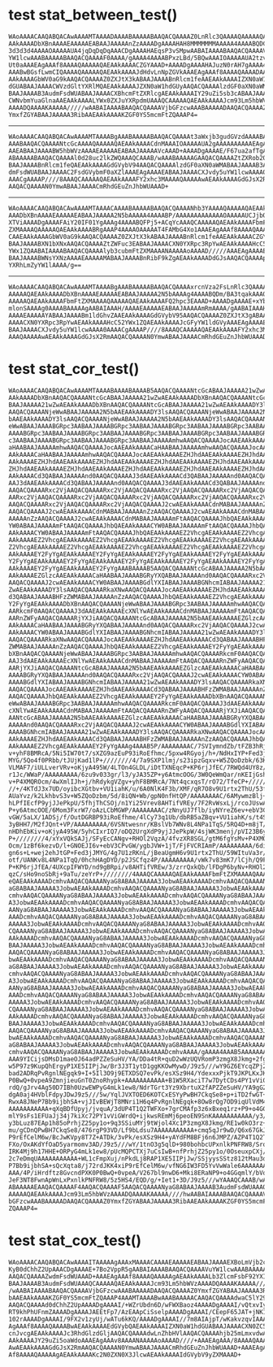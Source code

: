 # test stat_between_test()

    WAoAAAACAAQABQACAwAAAAMTAAAADAAAABAAAAABAAQACQAAAAZ0LnRlc3QAAAAQAAAAAQAE
    AAkAAAADbXBnAAAAEAAAAAEABAAJAAAAAnZzAAAADgAAAAHAH8MMMMMMMAAAAA4AAAABQDCd
    3d3d3d4AAAAOAAAAAUA4jqDqDqDqAAACDgAAAAHAEqsP3vSMpwAABAIAAAABAAQACQAAAAVu
    YW1lcwAAABAAAAABAAQACQAAAAF0AAAA/gAAAA4AAAABPxzLBd/5BQwAAAIOAAAAAUA2tzvz
    Ut0aAAAEAgAAAf8AAAAQAAAAAQAEAAkAAAACZGYAAAD+AAAADgAAAAHAJuzN0rAH7gAAAA4A
    AAABwBGsfLwmCIQAAAAQAAAAAQAEAAkAAAAJdHdvLnNpZGVkAAAEAgAAAf8AAAAQAAAADAAE
    AAkAAAAGbWV0aG9kAAQACQAAAAZ0ZXJtX3kABAAJAAAABnRlcm1feAAEAAkAAAAIZXN0aW1h
    dGUABAAJAAAACWVzdGltYXRlMQAEAAkAAAAJZXN0aW1hdGUyAAQACQAAAAlzdGF0aXN0aWMA
    BAAJAAAAB3AudmFsdWUABAAJAAAACXBhcmFtZXRlcgAEAAkAAAAIY29uZi5sb3cABAAJAAAA
    CWNvbmYuaGlnaAAEAAkAAAALYWx0ZXJuYXRpdmUAAAQCAAAAAQAEAAkAAAAJcm93Lm5hbWVz
    AAAADQAAAAKAAAAA/////wAABAIAAAABAAQACQAAAAVjbGFzcwAAABAAAAADAAQACQAAAAZ0
    YmxfZGYABAAJAAAAA3RibAAEAAkAAAAKZGF0YS5mcmFtZQAAAP4=

---

    WAoAAAACAAQABQACAwAAAAMTAAAABgAAABAAAAABAAQACQAAAAt3aWxjb3gudGVzdAAAABAA
    AAABAAQACQAAAANtcGcAAAAQAAAAAQAEAAkAAAACdnMAAAIOAAAAAUA2gAAAAAAAAAAEAgAA
    AAEABAAJAAAABW5hbWVzAAAAEAAAAAEABAAJAAAAAVcAAAD+AAAADgAAAAE/F67ua2afTgAA
    ABAAAAABAAQACQAAAAl0d28uc2lkZWQAAAQCAAAB/wAAABAAAAAGAAQACQAAAAZtZXRob2QA
    BAAJAAAABnRlcm1feQAEAAkAAAAGdGVybV94AAQACQAAAAlzdGF0aXN0aWMABAAJAAAAB3Au
    dmFsdWUABAAJAAAAC2FsdGVybmF0aXZlAAAEAgAAAAEABAAJAAAACXJvdy5uYW1lcwAAAA0A
    AAACgAAAAP////8AAAQCAAAAAQAEAAkAAAAFY2xhc3MAAAAQAAAAAwAEAAkAAAAGdGJsX2Rm
    AAQACQAAAAN0YmwABAAJAAAACmRhdGEuZnJhbWUAAAD+

---

    WAoAAAACAAQABQACAwAAAAMTAAAACAAAABAAAAABAAQACQAAAANhb3YAAAAQAAAAAQAEAAkA
    AAADbXBnAAAAEAAAAAEABAAJAAAAA2N5bAAAAA4AAAABP/AAAAAAAAAAAAAOAAAAAUCJjbQg
    XTViAAAADgAAAAFAiY20IF01YgAAAg4AAAABQFPj5+ACqYcAAAQCAAAAAQAEAAkAAAAFbmFt
    ZXMAAAAQAAAAAQAEAAkAAAABRgAAAP4AAAAOAAAAAT4FAMbG4Xo1AAAEAgAAAf8AAAAQAAAA
    CAAEAAkAAAAGbWV0aG9kAAQACQAAAAZ0ZXJtX3kABAAJAAAABnRlcm1feAAEAAkAAAACZGYA
    BAAJAAAABXN1bXNxAAQACQAAAAZtZWFuc3EABAAJAAAACXN0YXRpc3RpYwAEAAkAAAAHcC52
    YWx1ZQAABAIAAAABAAQACQAAAAlyb3cubmFtZXMAAAANAAAAAoAAAAD/////AAAEAgAAAAEA
    BAAJAAAABWNsYXNzAAAAEAAAAAMABAAJAAAABnRibF9kZgAEAAkAAAADdGJsAAQACQAAAApk
    YXRhLmZyYW1lAAAA/g==

---

    WAoAAAACAAQABQACAwAAAAMTAAAABgAAABAAAAABAAQACQAAAAxrcnVza2FsLnRlc3QAAAAQ
    AAAAAQAEAAkAAAADbXBnAAAAEAAAAAEABAAJAAAAA2N5bAAAAg4AAAABQDm/BA3tqakAAAQC
    AAAAAQAEAAkAAAAFbmFtZXMAAAAQAAAAAQAEAAkAAAAFQ2hpc3EAAAD+AAAADgAAAAE+xYbo
    mlonSAAAAg0AAAABAAAAAgAABAIAAAH/AAAAEAAAAAEABAAJAAAAAmRmAAAA/gAABAIAAAH/
    AAAAEAAAAAYABAAJAAAABm1ldGhvZAAEAAkAAAAGdGVybV95AAQACQAAAAZ0ZXJtX3gABAAJ
    AAAACXN0YXRpc3RpYwAEAAkAAAAHcC52YWx1ZQAEAAkAAAAJcGFyYW1ldGVyAAAEAgAAAAEA
    BAAJAAAACXJvdy5uYW1lcwAAAA0AAAACgAAAAP////8AAAQCAAAAAQAEAAkAAAAFY2xhc3MA
    AAAQAAAAAwAEAAkAAAAGdGJsX2RmAAQACQAAAAN0YmwABAAJAAAACmRhdGEuZnJhbWUAAAD+
    

# test stat_cor_test()

    WAoAAAACAAQABQACAwAAAAMTAAAABAAAABAAAAB5AAQACQAAAANtcGcABAAJAAAAA21wZwAE
    AAkAAAADbXBnAAQACQAAAANtcGcABAAJAAAAA21wZwAEAAkAAAADbXBnAAQACQAAAANtcGcA
    BAAJAAAAA21wZwAEAAkAAAADbXBnAAQACQAAAANtcGcABAAJAAAAA21wZwAEAAkAAAADY3ls
    AAQACQAAAANjeWwABAAJAAAAA2N5bAAEAAkAAAADY3lsAAQACQAAAANjeWwABAAJAAAAA2N5
    bAAEAAkAAAADY3lsAAQACQAAAANjeWwABAAJAAAAA2N5bAAEAAkAAAADY3lsAAQACQAAAANj
    eWwABAAJAAAABGRpc3AABAAJAAAABGRpc3AABAAJAAAABGRpc3AABAAJAAAABGRpc3AABAAJ
    AAAABGRpc3AABAAJAAAABGRpc3AABAAJAAAABGRpc3AABAAJAAAABGRpc3AABAAJAAAABGRp
    c3AABAAJAAAABGRpc3AABAAJAAAABGRpc3AABAAJAAAAAmhwAAQACQAAAAJocAAEAAkAAAAC
    aHAABAAJAAAAAmhwAAQACQAAAAJocAAEAAkAAAACaHAABAAJAAAAAmhwAAQACQAAAAJocAAE
    AAkAAAACaHAABAAJAAAAAmhwAAQACQAAAAJocAAEAAkAAAAEZHJhdAAEAAkAAAAEZHJhdAAE
    AAkAAAAEZHJhdAAEAAkAAAAEZHJhdAAEAAkAAAAEZHJhdAAEAAkAAAAEZHJhdAAEAAkAAAAE
    ZHJhdAAEAAkAAAAEZHJhdAAEAAkAAAAEZHJhdAAEAAkAAAAEZHJhdAAEAAkAAAAEZHJhdAAE
    AAkAAAACd3QABAAJAAAAAnd0AAQACQAAAAJ3dAAEAAkAAAACd3QABAAJAAAAAnd0AAQACQAA
    AAJ3dAAEAAkAAAACd3QABAAJAAAAAnd0AAQACQAAAAJ3dAAEAAkAAAACd3QABAAJAAAAAnd0
    AAQACQAAAARxc2VjAAQACQAAAARxc2VjAAQACQAAAARxc2VjAAQACQAAAARxc2VjAAQACQAA
    AARxc2VjAAQACQAAAARxc2VjAAQACQAAAARxc2VjAAQACQAAAARxc2VjAAQACQAAAARxc2Vj
    AAQACQAAAARxc2VjAAQACQAAAARxc2VjAAQACQAAAAJ2cwAEAAkAAAACdnMABAAJAAAAAnZz
    AAQACQAAAAJ2cwAEAAkAAAACdnMABAAJAAAAAnZzAAQACQAAAAJ2cwAEAAkAAAACdnMABAAJ
    AAAAAnZzAAQACQAAAAJ2cwAEAAkAAAACdnMABAAJAAAAAmFtAAQACQAAAAJhbQAEAAkAAAAC
    YW0ABAAJAAAAAmFtAAQACQAAAAJhbQAEAAkAAAACYW0ABAAJAAAAAmFtAAQACQAAAAJhbQAE
    AAkAAAACYW0ABAAJAAAAAmFtAAQACQAAAAJhbQAEAAkAAAAEZ2VhcgAEAAkAAAAEZ2VhcgAE
    AAkAAAAEZ2VhcgAEAAkAAAAEZ2VhcgAEAAkAAAAEZ2VhcgAEAAkAAAAEZ2VhcgAEAAkAAAAE
    Z2VhcgAEAAkAAAAEZ2VhcgAEAAkAAAAEZ2VhcgAEAAkAAAAEZ2VhcgAEAAkAAAAEZ2VhcgAE
    AAkAAAAEY2FyYgAEAAkAAAAEY2FyYgAEAAkAAAAEY2FyYgAEAAkAAAAEY2FyYgAEAAkAAAAE
    Y2FyYgAEAAkAAAAEY2FyYgAEAAkAAAAEY2FyYgAEAAkAAAAEY2FyYgAEAAkAAAAEY2FyYgAE
    AAkAAAAEY2FyYgAEAAkAAAAEY2FyYgAAABAAAAB5AAQACQAAAANtcGcABAAJAAAAA2N5bAAE
    AAkAAAAEZGlzcAAEAAkAAAACaHAABAAJAAAABGRyYXQABAAJAAAAAnd0AAQACQAAAARxc2Vj
    AAQACQAAAAJ2cwAEAAkAAAACYW0ABAAJAAAABGdlYXIABAAJAAAABGNhcmIABAAJAAAAA21w
    ZwAEAAkAAAADY3lsAAQACQAAAARkaXNwAAQACQAAAAJocAAEAAkAAAAEZHJhdAAEAAkAAAAC
    d3QABAAJAAAABHFzZWMABAAJAAAAAnZzAAQACQAAAAJhbQAEAAkAAAAEZ2VhcgAEAAkAAAAE
    Y2FyYgAEAAkAAAADbXBnAAQACQAAAANjeWwABAAJAAAABGRpc3AABAAJAAAAAmhwAAQACQAA
    AARkcmF0AAQACQAAAAJ3dAAEAAkAAAAEcXNlYwAEAAkAAAACdnMABAAJAAAAAmFtAAQACQAA
    AARnZWFyAAQACQAAAARjYXJiAAQACQAAAANtcGcABAAJAAAAA2N5bAAEAAkAAAAEZGlzcAAE
    AAkAAAACaHAABAAJAAAABGRyYXQABAAJAAAAAnd0AAQACQAAAARxc2VjAAQACQAAAAJ2cwAE
    AAkAAAACYW0ABAAJAAAABGdlYXIABAAJAAAABGNhcmIABAAJAAAAA21wZwAEAAkAAAADY3ls
    AAQACQAAAARkaXNwAAQACQAAAAJocAAEAAkAAAAEZHJhdAAEAAkAAAACd3QABAAJAAAABHFz
    ZWMABAAJAAAAAnZzAAQACQAAAAJhbQAEAAkAAAAEZ2VhcgAEAAkAAAAEY2FyYgAEAAkAAAAD
    bXBnAAQACQAAAANjeWwABAAJAAAABGRpc3AABAAJAAAAAmhwAAQACQAAAARkcmF0AAQACQAA
    AAJ3dAAEAAkAAAAEcXNlYwAEAAkAAAACdnMABAAJAAAAAmFtAAQACQAAAARnZWFyAAQACQAA
    AARjYXJiAAQACQAAAANtcGcABAAJAAAAA2N5bAAEAAkAAAAEZGlzcAAEAAkAAAACaHAABAAJ
    AAAABGRyYXQABAAJAAAAAnd0AAQACQAAAARxc2VjAAQACQAAAAJ2cwAEAAkAAAACYW0ABAAJ
    AAAABGdlYXIABAAJAAAABGNhcmIABAAJAAAAA21wZwAEAAkAAAADY3lsAAQACQAAAARkaXNw
    AAQACQAAAAJocAAEAAkAAAAEZHJhdAAEAAkAAAACd3QABAAJAAAABHFzZWMABAAJAAAAAnZz
    AAQACQAAAAJhbQAEAAkAAAAEZ2VhcgAEAAkAAAAEY2FyYgAEAAkAAAADbXBnAAQACQAAAANj
    eWwABAAJAAAABGRpc3AABAAJAAAAAmhwAAQACQAAAARkcmF0AAQACQAAAAJ3dAAEAAkAAAAE
    cXNlYwAEAAkAAAACdnMABAAJAAAAAmFtAAQACQAAAARnZWFyAAQACQAAAARjYXJiAAQACQAA
    AANtcGcABAAJAAAAA2N5bAAEAAkAAAAEZGlzcAAEAAkAAAACaHAABAAJAAAABGRyYXQABAAJ
    AAAAAnd0AAQACQAAAARxc2VjAAQACQAAAAJ2cwAEAAkAAAACYW0ABAAJAAAABGdlYXIABAAJ
    AAAABGNhcmIABAAJAAAAA21wZwAEAAkAAAADY3lsAAQACQAAAARkaXNwAAQACQAAAAJocAAE
    AAkAAAAEZHJhdAAEAAkAAAACd3QABAAJAAAABHFzZWMABAAJAAAAAnZzAAQACQAAAAJhbQAE
    AAkAAAAEZ2VhcgAEAAkAAAAEY2FyYgAAAg4AAAB5P/AAAAAAAAC/7SVIymndZb/tFZB3hRjz
    v+yhF8BMRcA/5Ni5IW70t7/sXZG9azEuP93iRoEfhmc/5pxw4RGyoj/h+/NdHxIYP+Fed3jJ
    MYG/5Qo4f0PRbb/tJUjKad1lP+////////4/7a9SXP1lmj/s23ipzGqxv+W5ZQoDzbk/63KC
    VLMAF7/iULLverVRv+oKjyA495W/4LTOn4GLDL/iDtTXNEqcP+KP6rjJfEC/7RWQd4UY8z/t
    r1Jc/WWaP/AAAAAAAAA/6zu9v033gr/l3/yJA35ZP+y6AtmcOOG/3W0QeWmQar/nKEIjGshD
    v+P4XMQROcm/4wXmlIJh+j/hRdykgVZgv+yhF8BMRcA/7Nt4qcxqsT/rO72/TfeCP+//////
    //+/4KTdJ3x7UD/oyibcXGtbv+VU1iahK/u/6A0NlK4F3b/XMF/qR7O8v9U1rtx2ThU/53fY
    AUaYvz/k2LkhbvS3v+W5ZQoDzbm/5d/8iQN+Wb/gpN0nfHtQP/AAAAAAAAC/6AMywmzBlj+3
    hLPfIEcfP9yjJJePkpU/5fhjThCSOj/n1Yi25Vrev8AHTifVREy/7F2RvWsxLj/rcoJUswAX
    P+y6AtmcOOE/6Mom3FxrW7/oAzLCbMGWP/AAAAAAAAC/zNnyUJ7flb/iyNYreZ6ev+ebV3CP
    vGW/5aLX/1ADSj/f/OutDGRBP93iRoEfhme/4lCy73q1Ub/dbRB5aZBqv+VU1iahK/s/t4Sz
    3yBHH7/M2fJQnt+VP/AAAAAAAAA/6VSNtwesnr/KBslVb7WNv8L4NPa1TqS/5RQ4D+m8jT/m
    nHDhEbKiv+oKjyA495W/5yhCIxrIQ7/oDQ2UrgXdP9yjJJePkpW/4sjWK3menj/pVI23B6ye
    P+////////4/xYxVQkSAJj/SFyEcCANgv+RHOl2VqzA/4fvzXR8SGL/gtM6fgYsMv+P4XMQR
    Ocm/1zBf6kezvD/l+GNOEJI6v+ebV3CPvGW/ygbJVW+1jT/FjFVCRIAmP/AAAAAAAAA/6diU
    gn6s+L+wej2ehJtGP+Fed3jJMYG/4g7U1zRKnL/jBeaUgmH6v9U1rtx2ThU/59WItuVa3r/l
    otf/UANKv8L4NPa1TqQ/0hchHAgDYD/p2JSCfqz4P/AAAAAAAAA/vWk7v83mK7/lCjh/Q9Ft
    P+KP6rjJfEA/4UXcpIFWYD/nd9gBRpi/v8AHTifVREw/3/zrrQxkQb/lFDgP6byNv+RHOl2V
    qzC/sHo9noSbRj+9aTu/zeYrP+////////4AAAQCAAAAAQAEAAkAAAAFbmFtZXMAAAAQAAAA
    eQAEAAkAAAADcmhvAAQACQAAAANyaG8ABAAJAAAAA3JobwAEAAkAAAADcmhvAAQACQAAAANy
    aG8ABAAJAAAAA3JobwAEAAkAAAADcmhvAAQACQAAAANyaG8ABAAJAAAAA3JobwAEAAkAAAAD
    cmhvAAQACQAAAANyaG8ABAAJAAAAA3JobwAEAAkAAAADcmhvAAQACQAAAANyaG8ABAAJAAAA
    A3JobwAEAAkAAAADcmhvAAQACQAAAANyaG8ABAAJAAAAA3JobwAEAAkAAAADcmhvAAQACQAA
    AANyaG8ABAAJAAAAA3JobwAEAAkAAAADcmhvAAQACQAAAANyaG8ABAAJAAAAA3JobwAEAAkA
    AAADcmhvAAQACQAAAANyaG8ABAAJAAAAA3JobwAEAAkAAAADcmhvAAQACQAAAANyaG8ABAAJ
    AAAAA3JobwAEAAkAAAADcmhvAAQACQAAAANyaG8ABAAJAAAAA3JobwAEAAkAAAADcmhvAAQA
    CQAAAANyaG8ABAAJAAAAA3JobwAEAAkAAAADcmhvAAQACQAAAANyaG8ABAAJAAAAA3JobwAE
    AAkAAAADcmhvAAQACQAAAANyaG8ABAAJAAAAA3JobwAEAAkAAAADcmhvAAQACQAAAANyaG8A
    BAAJAAAAA3JobwAEAAkAAAADcmhvAAQACQAAAANyaG8ABAAJAAAAA3JobwAEAAkAAAADcmhv
    AAQACQAAAANyaG8ABAAJAAAAA3JobwAEAAkAAAADcmhvAAQACQAAAANyaG8ABAAJAAAAA3Jo
    bwAEAAkAAAADcmhvAAQACQAAAANyaG8ABAAJAAAAA3JobwAEAAkAAAADcmhvAAQACQAAAANy
    aG8ABAAJAAAAA3JobwAEAAkAAAADcmhvAAQACQAAAANyaG8ABAAJAAAAA3JobwAEAAkAAAAD
    cmhvAAQACQAAAANyaG8ABAAJAAAAA3JobwAEAAkAAAADcmhvAAQACQAAAANyaG8ABAAJAAAA
    A3JobwAEAAkAAAADcmhvAAQACQAAAANyaG8ABAAJAAAAA3JobwAEAAkAAAADcmhvAAQACQAA
    AANyaG8ABAAJAAAAA3JobwAEAAkAAAADcmhvAAQACQAAAANyaG8ABAAJAAAAA3JobwAEAAkA
    AAADcmhvAAQACQAAAANyaG8ABAAJAAAAA3JobwAEAAkAAAADcmhvAAQACQAAAANyaG8ABAAJ
    AAAAA3JobwAEAAkAAAADcmhvAAQACQAAAANyaG8ABAAJAAAAA3JobwAEAAkAAAADcmhvAAQA
    CQAAAANyaG8ABAAJAAAAA3JobwAEAAkAAAADcmhvAAQACQAAAANyaG8ABAAJAAAAA3JobwAE
    AAkAAAADcmhvAAQACQAAAANyaG8ABAAJAAAAA3JobwAEAAkAAAADcmhvAAQACQAAAANyaG8A
    BAAJAAAAA3JobwAEAAkAAAADcmhvAAQACQAAAANyaG8ABAAJAAAAA3JobwAEAAkAAAADcmhv
    AAQACQAAAANyaG8ABAAJAAAAA3JobwAEAAkAAAADcmhvAAQACQAAAANyaG8ABAAJAAAAA3Jo
    bwAEAAkAAAADcmhvAAQACQAAAANyaG8ABAAJAAAAA3JobwAEAAkAAAADcmhvAAQACQAAAANy
    aG8ABAAJAAAAA3JobwAEAAkAAAADcmhvAAQACQAAAANyaG8ABAAJAAAAA3JobwAEAAkAAAAD
    cmhvAAQACQAAAANyaG8ABAAJAAAAA3JobwAEAAkAAAADcmhvAAAA/gAAAA4AAAB5AAAAAAAA
    AAA9YICijsDMsD1maeOJ64adPZZeSuHV/YA/DDa4tR+quD2wWzUQVRomP3zmgX8Jkmg+2fgE
    w5P97z9KupQhErgyP1XE5IIPjJw/Br3J3T1ytD1ggKKOwMywD/J9z5///wY9GZ6EYcqZPj2A
    bad2ADRqPvRgnlNEgqk9+I+5Il3O9j9ETXDSQ7evPk/esXSz9H4/YdexxxPjkT9JKPLKxJK3
    P0BwQ+0vpeA9ZmnjieuGnT0ZnoRhypk+AAAAAAAAAAA+B1W5RXaciT7w7DytCDs4PY1vViGW
    rdQ/gJrv4Ag50D7IBh0UzwEWPyG4mLk1ew8/NdrTGrt3Yz9XbrtuX2fAPZZeSuHV/YA9gG2n
    dgA0aj4HVblFdpyJDwJ9z5///5w/YqlJVXTOED6KOTCxESYyPwBH7CkqSe8+p+iTD2fwGT+l
    RwxA8JNeP7Bb9ijbhSA+vjJIvBEWjT8MNri1H6q4PvRgnlNEgqk+8Ow8rQg7OD9iqUlVdM4Q
    AAAAAAAAAAA+qXqBDfUpyj/jvquA/3dUP4T1Q2TWFXo+7grCMAfp3z6xBxeq1rz+P9+o4GGq
    mlY9sFs1EFUaJj34j7kiXc72PY1vViGWrdQ+ijkwsREmMj6peoEN9SnKAAAAAAAAAAA/y3/W
    y3bLuz87EAp1h85oPrhjZ25py1o+9q3SSiuMYj9tWjol4Xc1P3zmgX8Jkmg/RE1w0kO3rz+A
    mu/gCDnQPwBH7CkqSe8/476rgP93VD/Lf9bLdsu7AAAAAAAAAAA+cmq5qJr9wD/Q6x67GkJe
    P9rEfCelM6w/BcJwKVpy8T7Z+ATDk/3vPk/esXSz9H4+yAYdFM8BFj6n6JMPZ/AZP4T1Q2TW
    FXo/OxAKdYfOaD5yarmomv3AD/J9z5///wY/1tnO3g5qlD+980bohbcUPxnlkPNFRW8/SrqU
    IRK4Mj9h17HHE+ORPyG4mLk1ew8/pUcMQPCTXj7uCsIwB+nfPrhjZ25py1o/0OseuxpCXj/W
    2c7eDmqUAAAAAAAAAAA+WL1cFmpXuj/nPkdLj8RAP1XE5IIPjJw/SSjyysSStz812tMau3dj
    P7Bb9ijbhSA+sQcXqta8/j72rdJKK4xiP9rEfCelM6w/vfNG6IW3FD5YvVwWale6AAAAAAAA
    AAA/4P/iHrdftz8GvcndPXK0P0BwQ+0vpeA/V267bl9nwD6+Mki8ERaNP9+o4GGqmlY/bVo6
    JeF3NT8FwnApWnLxPxnlkPNFRW8/5z5HS4/EQD/g/+Iet1+3D/J9z5///wYAAAQCAAAB/wAA
    ABAAAAAEAAQACQAAAAF4AAQACQAAAAF5AAQACQAAAANyaG8ABAAJAAAAB3AudmFsdWUAAAQC
    AAAAAQAEAAkAAAAJcm93Lm5hbWVzAAAADQAAAAKAAAAA////hwAABAIAAAABAAQACQAAAAVj
    bGFzcwAAABAAAAADAAQACQAAAAZ0YmxfZGYABAAJAAAAA3RibAAEAAkAAAAKZGF0YS5mcmFt
    ZQAAAP4=

# test stat_cox_test()

    WAoAAAACAAQABQACAwAAAAITAAAAAgAAAxMAAAACAAAAEAAAAAEABAAJAAAAEXBoLmVjb2cg
    KyB0dChhZ2UpAAACDgAAAAE+7Bo2VppR5gAABAIAAAABAAQACQAAAAVuYW1lcwAAABAAAAAB
    AAQACQAAAAZwdmFsdWUAAAD+AAAEAgAAAf8AAAAQAAAAAgAEAAkAAAALb3ZlcmFsbF92YXIA
    BAAJAAAAB3AudmFsdWUAAAQCAAAAAQAEAAkAAAAJcm93Lm5hbWVzAAAADQAAAAKAAAAA////
    /wAABAIAAAABAAQACQAAAAVjbGFzcwAAABAAAAADAAQACQAAAAZ0YmxfZGYABAAJAAAAA3Ri
    bAAEAAkAAAAKZGF0YS5mcmFtZQAAAP4AAAMTAAAABwAAABAAAAACAAQACQAAAAdwaC5lY29n
    AAQACQAAAAd0dChhZ2UpAAAADgAAAAI/+WZrUbdn6D/wFWXBaoz4AAAADgAAAAI/vQtxvIyA
    RT9khPhUFnmZAAAADgAAAAJAEEtFp7/AzEAApCiSselpAAAADgAAAAI/CEepF65JAT+jNK1m
    102rAAAADgAAAAI/9FX2v1zyUj/wATu6kKQ/AAAADgAAAAI//7m8AIAjpT/wKakvzqvIAAAE
    AgAAAf8AAAAQAAAABwAEAAkAAAAEdGVybQAEAAkAAAAIZXN0aW1hdGUABAAJAAAACXN0ZC5l
    cnJvcgAEAAkAAAAJc3RhdGlzdGljAAQACQAAAAdwLnZhbHVlAAQACQAAAAhjb25mLmxvdwAE
    AAkAAAAJY29uZi5oaWdoAAAEAgAAAv8AAAANAAAAAoAAAAD////+AAAEAgAAA/8AAAAQAAAA
    AwAEAAkAAAAGdGJsX2RmAAQACQAAAAN0YmwABAAJAAAACmRhdGEuZnJhbWUAAAD+AAAEAgAA
    Af8AAAAQAAAAAgAEAAkAAAAKc2N0ZXN0X3JlcwAEAAkAAAAIdGVybV9yZXMAAAD+

